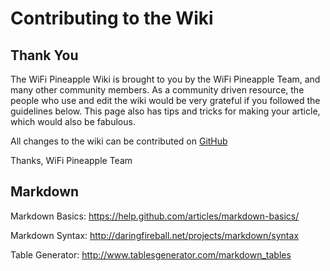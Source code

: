 # Contributing to the Wiki

## Thank You

The WiFi Pineapple Wiki is brought to you by the WiFi Pineapple Team, and many other community members. As a community driven resource, the people who use and edit the wiki would be very grateful if you followed the guidelines below. This page also has tips and tricks for making your article, which would also be fabulous.

All changes to the wiki can be contributed on [GitHub](https://github.com/hak5/wifipineapple-wiki)

Thanks,
WiFi Pineapple Team


## Markdown

Markdown Basics: https://help.github.com/articles/markdown-basics/

Markdown Syntax: http://daringfireball.net/projects/markdown/syntax

Table Generator: http://www.tablesgenerator.com/markdown_tables
